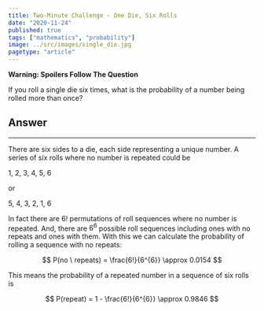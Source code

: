 ```yaml
---
title: Two-Minute Challenge - One Die, Six Rolls
date: "2020-11-24"
published: true
tags: ["mathematics", "probability"]
image: ../src/images/single_die.jpg
pagetype: "article"
---
```


**Warning: Spoilers Follow The Question**

If you roll a single die six times, what is the probability of a number being rolled more than once?

## Answer

---

There are six sides to a die, each side representing a unique number. A series of six rolls where no number is repeated could be

1, 2, 3, 4, 5, 6

or

5, 4, 3, 2, 1, 6

In fact there are 6! permutations of roll sequences where no number is repeated. And, there are $6^{6}$ possible roll sequences including ones with no repeats and ones with them. With this we can calculate the probability of rolling a sequence with no repeats:

$$
P(no \ repeats) = \frac{6!}{6^{6}} \approx 0.0154
$$

This means the probability of a repeated number in a sequence of six rolls is

$$
P(repeat) = 1 - \frac{6!}{6^{6}} \approx 0.9846
$$
